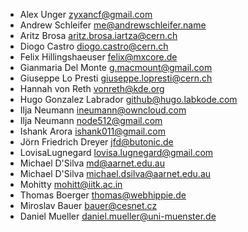- Alex Unger <zyxancf@gmail.com>
- Andrew Schleifer <me@andrewschleifer.name>
- Aritz Brosa <aritz.brosa.iartza@cern.ch>
- Diogo Castro <diogo.castro@cern.ch>
- Felix Hillingshaeuser <felix@mxcore.de>
- Gianmaria Del Monte <g.macmount@gmail.com>
- Giuseppe Lo Presti <giuseppe.lopresti@cern.ch>
- Hannah von Reth <vonreth@kde.org>
- Hugo Gonzalez Labrador <github@hugo.labkode.com>
- Ilja Neumann <ineumann@owncloud.com>
- Ilja Neumann <node512@gmail.com>
- Ishank Arora <ishank011@gmail.com>
- Jörn Friedrich Dreyer <jfd@butonic.de>
- LovisaLugnegard <lovisa.lugnegard@gmail.com>
- Michael D'Silva <md@aarnet.edu.au>
- Michael D'Silva <michael.dsilva@aarnet.edu.au>
- Mohitty <mohitt@iitk.ac.in>
- Thomas Boerger <thomas@webhippie.de>
- Miroslav Bauer <bauer@cesnet.cz>
- Daniel Mueller <daniel.mueller@uni-muenster.de>
